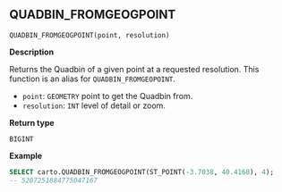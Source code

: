 ## QUADBIN_FROMGEOGPOINT

```sql:signature
QUADBIN_FROMGEOGPOINT(point, resolution)
```

**Description**

Returns the Quadbin of a given point at a requested resolution. This function is an alias for `QUADBIN_FROMGEOPOINT`.

* `point`: `GEOMETRY` point to get the Quadbin from.
* `resolution`: `INT` level of detail or zoom.

**Return type**

`BIGINT`

**Example**

```sql
SELECT carto.QUADBIN_FROMGEOGPOINT(ST_POINT(-3.7038, 40.4168), 4);
-- 5207251884775047167
```
